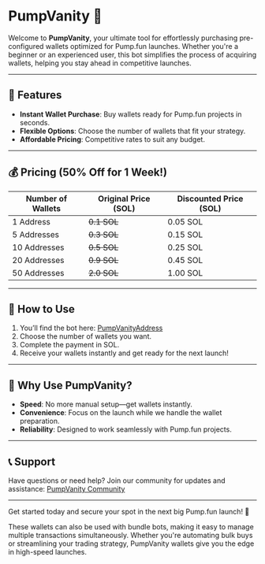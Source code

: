 # PumpVanity 🚀  

Welcome to **PumpVanity**, your ultimate tool for effortlessly purchasing pre-configured wallets optimized for Pump.fun launches. Whether you're a beginner or an experienced user, this bot simplifies the process of acquiring wallets, helping you stay ahead in competitive launches.  

---

## 🌟 Features  
- **Instant Wallet Purchase**: Buy wallets ready for Pump.fun projects in seconds.  
- **Flexible Options**: Choose the number of wallets that fit your strategy.  
- **Affordable Pricing**: Competitive rates to suit any budget.  

---

## 💰 Pricing (50% Off for 1 Week!)

| Number of Wallets | Original Price (SOL) | Discounted Price (SOL) |
|--------------------|----------------------|------------------------|
| 1 Address          | ~~0.1 SOL~~          | 0.05 SOL               |
| 5 Addresses        | ~~0.3 SOL~~          | 0.15 SOL               |
| 10 Addresses       | ~~0.5 SOL~~          | 0.25 SOL               |
| 20 Addresses       | ~~0.9 SOL~~          | 0.45 SOL               |
| 50 Addresses       | ~~2.0 SOL~~          | 1.00 SOL               |

---

## 📲 How to Use  
1. You’ll find the bot here: [PumpVanityAddress](https://t.me/PumpVanity)  
2. Choose the number of wallets you want.  
3. Complete the payment in SOL.  
4. Receive your wallets instantly and get ready for the next launch!  

---

## 🤔 Why Use PumpVanity?  
- **Speed**: No more manual setup—get wallets instantly.  
- **Convenience**: Focus on the launch while we handle the wallet preparation.  
- **Reliability**: Designed to work seamlessly with Pump.fun projects.  

---

## 📞 Support  
Have questions or need help? Join our community for updates and assistance: [PumpVanity Community](https://t.me/PumpVanity)  

---

Get started today and secure your spot in the next big Pump.fun launch! 🚀  

These wallets can also be used with bundle bots, making it easy to manage multiple transactions simultaneously. Whether you're automating bulk buys or streamlining your trading strategy, PumpVanity wallets give you the edge in high-speed launches.

